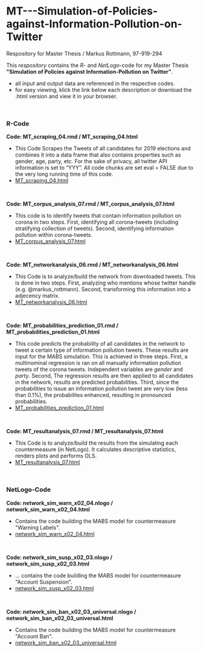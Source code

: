 # MT---Simulation-of-Policies-against-Information-Pollution-on-Twitter
Respository for Master Thesis / Markus Rottmann, 97-919-294

This _respository_ contains the _R_- and _NetLogo_-code for my Master Thesis **"Simulation of Policies against Information-Pollution on Twitter"**.
+ all input and output data are referenced in the respective codes. 
+ for easy viewing, klick the link below each description or download the .html version and view it in your browser.


&nbsp;

### R-Code
**Code: MT_scraping_04.rmd / MT_scraping_04.html**
+ This Code Scrapes the Tweets of all candidates for 2019 elections and combines it into a data frame that also contains properties such as gender, age, party, etc. For the sake of privacy, all twitter API information is set to “YYY”. All code chunks are set eval = FALSE due to the very long running time of this code.
+ [MT_scraping_04.html](https://htmlpreview.github.io/?https://github.com/blueapu/MT---Simulation-of-Policies-against-Information-Pollution-on-Twitter/blob/main/MT_scraping_04.html)

&nbsp;

**Code: MT_corpus_analysis_07.rmd / MT_corpus_analysis_07.html**
+ This code is to identify tweets that contain information pollution on corona in two steps. First, identifying all corona-tweets (including stratifying collection of tweets). Second, identifying information pollution within corona-tweets.
+ [MT_corpus_analysis_07.html](https://htmlpreview.github.io/?https://github.com/blueapu/MT---Simulation-of-Policies-against-Information-Pollution-on-Twitter/blob/main/MT_corpusanalysis_07.html)

&nbsp;

**Code: MT_networkanalysis_06.rmd / MT_networkanalysis_06.html**
+ This Code is to analyze/build the network from downloaded tweets. This is done in two steps. First, analyzing who mentions whose twitter handle (e.g. @markus_rottmann). Second, transforming this information into a adjecency matrix.
+ [MT_networkanalysis_06.html](https://htmlpreview.github.io/?https://github.com/blueapu/MT---Simulation-of-Policies-against-Information-Pollution-on-Twitter/blob/main/MT_networkanalysis_06.html)


&nbsp;

**Code: MT_probabilities_prediction_01.rmd / MT_probabilities_prediction_01.html**
+ This code predicts the probability of all candidates in the network to tweet a certain type of information pollution tweets. These results are input for the MABS simulation. This is achieved in three steps. First, a multinominal regression is ran on all manually information pollution tweets of the corona tweets. Independent variables are _gender_ and _party_. Second, The regression results are then applied to all candidates in the network, results are predicted probabilities. Third, since the probabilities to issue an information pollution tweet are very low (less than 0.1%), the probabilites enhanced, resulting in pronounced probabilities.
+ [MT_probabilities_prediction_01.html](https://htmlpreview.github.io/?https://github.com/blueapu/MT---Simulation-of-Policies-against-Information-Pollution-on-Twitter/blob/main/MT_probabilities_prediction_01.html)

&nbsp;

**Code: MT_resultanalysis_07.rmd / MT_resultanalysis_07.html**
+ This Code is to analyze/build the results from the simulating each countermeasure (in NetLogo). It calculates descriptive statistics, renders plots and performs OLS. 
+ [MT_resultanalysis_07.html](https://htmlpreview.github.io/?https://github.com/blueapu/MT---Simulation-of-Policies-against-Information-Pollution-on-Twitter/blob/main/MT_resultanalysis_07.html)

&nbsp;

### NetLogo-Code
**Code: network_sim_warn_x02_04.nlogo / network_sim_warn_x02_04.html**
+ Contains the code building the MABS model for countermeasure "Warning Labels".
+ [network_sim_warn_x02_04.html](https://htmlpreview.github.io/?https://github.com/blueapu/MT---Simulation-of-Policies-against-Information-Pollution-on-Twitter/blob/main/network_sim_warn_x02_04.html)

&nbsp;

**Code: network_sim_susp_x02_03.nlogo / network_sim_susp_x02_03.html**
+ ... contains the code building the MABS model for countermeasure "Account Suspension".
+ [network_sim_susp_x02_03.html](https://htmlpreview.github.io/?https://github.com/blueapu/MT---Simulation-of-Policies-against-Information-Pollution-on-Twitter/blob/main/network_sim_susp_x02_03.html)

&nbsp;

**Code: network_sim_ban_x02_03_universal.nlogo / network_sim_ban_x02_03_universal.html**
+ Contains the code building the MABS model for countermeasure "Account Ban".
+ [network_sim_ban_x02_03_universal.html](https://htmlpreview.github.io/?https://github.com/blueapu/MT---Simulation-of-Policies-against-Information-Pollution-on-Twitter/blob/main/network_sim_ban_x02_03_universal.html)
